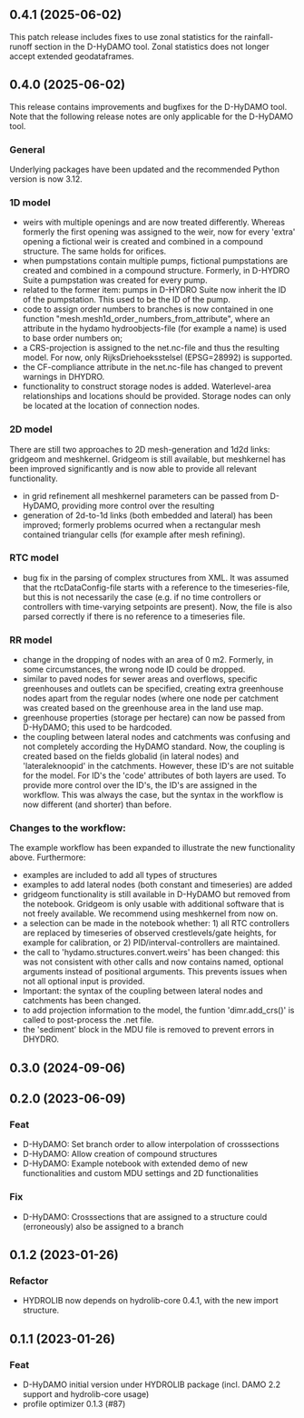 
## 0.4.1 (2025-06-02)
This patch release includes fixes to use zonal statistics for the rainfall-runoff section in the D-HyDAMO tool. Zonal statistics does not longer accept extended geodataframes.

## 0.4.0 (2025-06-02)
This release contains improvements and bugfixes for the D-HyDAMO tool. Note that the following release notes are only applicable for the D-HyDAMO tool. 

### General
Underlying packages have been updated and the recommended Python version is now 3.12.

### 1D model
- weirs with multiple openings and are now treated differently. Whereas formerly the first opening was assigned to the weir, now for every 'extra' opening a fictional weir is created and combined in a compound structure. The same holds for orifices.
- when pumpstations contain multiple pumps, fictional pumpstations are created and combined in a compound structure. Formerly, in D-HYDRO Suite a pumpstation was created for every pump.
- related to the former item: pumps in D-HYDRO Suite now inherit the ID of the pumpstation. This used to be the ID of the pump.
- code to assign order numbers to branches is now contained in one function "mesh.mesh1d_order_numbers_from_attribute", where an attribute in the hydamo hydroobjects-file (for example a name) is used to base order numbers on;
- a CRS-projection is assigned to the net.nc-file and thus the resulting model. For now, only RijksDriehoeksstelsel (EPSG=28992) is supported.
- the CF-compliance attribute in the net.nc-file has changed to prevent warnings in DHYDRO.
- functionality to construct storage nodes is added. Waterlevel-area relationships and locations should be provided. Storage nodes can only be located at the location of connection nodes.

### 2D model
There are still two approaches to 2D mesh-generation and 1d2d links: gridgeom and meshkernel. Gridgeom is still available, but meshkernel has been improved significantly and is now able to provide all relevant functionality.
- in grid refinement all meshkernel parameters can be passed from D-HyDAMO, providing more control over the resulting
- generation of 2d-to-1d links (both embedded and lateral) has been improved; formerly problems ocurred when a rectangular mesh contained triangular cells (for example after mesh refining).

### RTC model
- bug fix in the parsing of complex structures from XML. It was assumed that the rtcDataConfig-file starts with a reference to the timeseries-file, but this is not necessarily the case (e.g. if no time controllers or controllers with time-varying setpoints are present). Now, the file is also parsed correctly if there is no reference to a timeseries file.

### RR model
- change in the dropping of nodes with an area of 0 m2. Formerly, in some circumstances, the wrong node ID could be dropped.
- similar to paved nodes for sewer areas and overflows, specific greenhouses and outlets can be specified, creating extra greenhouse nodes apart from the regular nodes (where one node per catchment was created based on the greenhouse area in the land use map.
- greenhouse properties (storage per hectare) can now be passed from D-HyDAMO; this used to be hardcoded.
- the coupling between lateral nodes and catchments was confusing and not completely according the HyDAMO standard. Now, the coupling is created based on the fields globalid (in lateral nodes) and 'lateraleknoopid' in the catchments. However, these ID's are not suitable for the model. For ID's the 'code' attributes of both layers are used. To provide more control over the ID's, the ID's are assigned in the workflow. This was always the case, but the syntax in the workflow is now different (and shorter) than before. 

### Changes to the workflow:
The example workflow has been expanded to illustrate the new functionality above. Furthermore:
- examples are included to add all types of structures
- examples to add lateral nodes (both constant and timeseries) are added
- gridgeom functionality is still available in D-HyDAMO but removed from the notebook. Gridgeom is only usable with additional software that is not freely available. We recommend using meshkernel from now on.
- a selection can be made in the notebook whether: 1) all RTC controllers are replaced by timeseries of observed crestlevels/gate heights, for example for calibration, or 2) PID/interval-controllers  are maintained.
- the call to 'hydamo.structures.convert.weirs' has been changed: this was not consistent with other calls and now contains named, optional arguments instead of positional arguments. This prevents issues when not all optional input is provided.
- Important: the syntax of the coupling between lateral nodes and catchments has been changed.
- to add projection information to the model, the funtion 'dimr.add_crs()' is called to post-process the .net file.
- the 'sediment' block in the MDU file is removed to prevent errors in DHYDRO.

## 0.3.0 (2024-09-06)

## 0.2.0 (2023-06-09)

### Feat

- D-HyDAMO: Set branch order to allow interpolation of crosssections
- D-HyDAMO: Allow creation of compound structures
- D-HyDAMO: Example notebook with extended demo of new functionalities and custom MDU settings and 2D functionalities

### Fix
- D-HyDAMO: Crosssections that are assigned to a structure could (erroneously) also be assigned to a branch

## 0.1.2 (2023-01-26)

### Refactor

- HYDROLIB now depends on hydrolib-core 0.4.1, with the new import structure.

## 0.1.1 (2023-01-26)

### Feat

- D-HyDAMO initial version under HYDROLIB package (incl. DAMO 2.2 support and hydrolib-core usage)
- profile optimizer 0.1.3 (#87)
